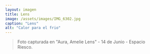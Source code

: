 ```yaml
---
layout: imagen
title: Lens
image: /assets/images/IMG_6302.jpg
caption: "Lens"
alt: "Calor para el frio"
---
```


> Foto capturada en "Aura, Amelie Lens" - 14 de Junio - Espacio Riesco.
